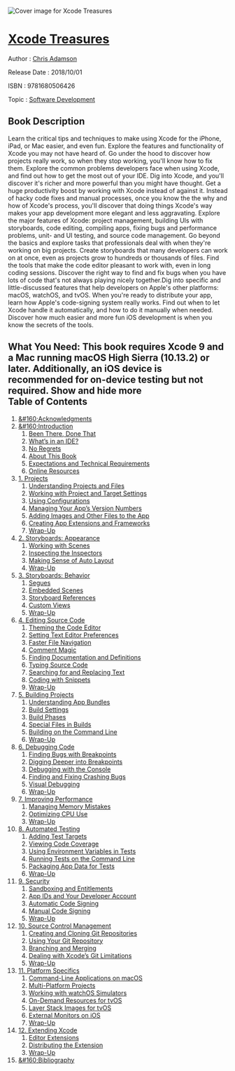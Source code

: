 ![Cover image for Xcode Treasures](https://imgdetail.ebookreading.net/cover/cover/software_development/EB9781680506426.jpg)

[Xcode Treasures](https://ebookreading.net/view/book/Xcode+Treasures-EB9781680506426_1.html "Xcode Treasures")
====================================================================================================================

Author : [Chris Adamson](https://ebookreading.net/search/author/Chris+Adamson)

Release Date : 2018/10/01

ISBN : 9781680506426

Topic : [Software Development](https://ebookreading.net/search/category/software-development)

Book Description
-----------------

 Learn the critical tips and techniques to make using Xcode for the iPhone, iPad, or Mac easier, and even fun. Explore the features and functionality of Xcode you may not have heard of. Go under the hood to discover how projects really work, so when they stop working, you'll know how to fix them. Explore the common problems developers face when using Xcode, and find out how to get the most out of your IDE. Dig into Xcode, and you'll discover it's richer and more powerful than you might have thought.
Get a huge productivity boost by working with Xcode instead of against it. Instead of hacky code fixes and manual processes, once you know the the why and how of Xcode's process, you'll discover that doing things Xcode's way makes your app development more elegant and less aggravating.
Explore the major features of Xcode: project management, building UIs with storyboards, code editing, compiling apps, fixing bugs and performance problems, unit- and UI testing, and source code management. Go beyond the basics and explore tasks that professionals deal with when they're working on big projects. Create storyboards that many developers can work on at once, even as projects grow to hundreds or thousands of files. Find the tools that make the code editor pleasant to work with, even in long coding sessions. Discover the right way to find and fix bugs when you have lots of code that's not always playing nicely together.Dig into specific and little-discussed features that help developers on Apple's other platforms: macOS, watchOS, and tvOS. When you're ready to distribute your app, learn how Apple's code-signing system really works. Find out when to let Xcode handle it automatically, and how to do it manually when needed.
Discover how much easier and more fun iOS development is when you know the secrets of the tools.

What You Need:
This book requires Xcode 9 and a Mac running macOS High Sierra (10.13.2) or later. Additionally, an iOS device is recommended for on-device testing but not required.
        Show and hide more                
Table of Contents
-----------------

1. [&amp;#160;Acknowledgments](https://ebookreading.net/view/book/Xcode+Treasures-EB9781680506426_6.html#chp.acknowledgement)
1. [&amp;#160;Introduction](https://ebookreading.net/view/book/Xcode+Treasures-EB9781680506426_7.html#chp.preface)
    1. [Been There, Done That](https://ebookreading.net/view/book/Xcode+Treasures-EB9781680506426_8.html#sec.preface.beenthe)
    1. [What’s in an IDE?](https://ebookreading.net/view/book/Xcode+Treasures-EB9781680506426_9.html#sec.preface.what)
    1. [No Regrets](https://ebookreading.net/view/book/Xcode+Treasures-EB9781680506426_10.html#chp.preface.noregre)
    1. [About This Book](https://ebookreading.net/view/book/Xcode+Treasures-EB9781680506426_11.html#d24e276)
    1. [Expectations and Technical Requirements](https://ebookreading.net/view/book/Xcode+Treasures-EB9781680506426_12.html#sec.introduction.re)
    1. [Online Resources](https://ebookreading.net/view/book/Xcode+Treasures-EB9781680506426_13.html#sec.introduction.re)
1. [1. Projects](https://ebookreading.net/view/book/Xcode+Treasures-EB9781680506426_14.html#chp.projects)
    1. [Understanding Projects and Files](https://ebookreading.net/view/book/Xcode+Treasures-EB9781680506426_15.html#sec.projects.target)
    1. [Working with Project and Target Settings](https://ebookreading.net/view/book/Xcode+Treasures-EB9781680506426_16.html#sec.project.setting)
    1. [Using Configurations](https://ebookreading.net/view/book/Xcode+Treasures-EB9781680506426_17.html#sec.project.configu)
    1. [Managing Your App’s Version Numbers](https://ebookreading.net/view/book/Xcode+Treasures-EB9781680506426_18.html#sec.project.version)
    1. [Adding Images and Other Files to the App](https://ebookreading.net/view/book/Xcode+Treasures-EB9781680506426_19.html#sec.projects.bundle)
    1. [Creating App Extensions and Frameworks](https://ebookreading.net/view/book/Xcode+Treasures-EB9781680506426_20.html#sec.projects.extens)
    1. [Wrap-Up](https://ebookreading.net/view/book/Xcode+Treasures-EB9781680506426_21.html#sec.projects.wrapup)
1. [2. Storyboards: Appearance](https://ebookreading.net/view/book/Xcode+Treasures-EB9781680506426_22.html#chp.storyboards-app)
    1. [Working with Scenes](https://ebookreading.net/view/book/Xcode+Treasures-EB9781680506426_23.html#sec.storyboards-app)
    1. [Inspecting the Inspectors](https://ebookreading.net/view/book/Xcode+Treasures-EB9781680506426_24.html#sec.storyboards-app)
    1. [Making Sense of Auto Layout](https://ebookreading.net/view/book/Xcode+Treasures-EB9781680506426_25.html#sec.storyboards-app)
    1. [Wrap-Up](https://ebookreading.net/view/book/Xcode+Treasures-EB9781680506426_26.html#sec.storyboards-app)
1. [3. Storyboards: Behavior](https://ebookreading.net/view/book/Xcode+Treasures-EB9781680506426_27.html#chp.storyboards-beh)
    1. [Segues](https://ebookreading.net/view/book/Xcode+Treasures-EB9781680506426_28.html#sec.storyboards-beh)
    1. [Embedded Scenes](https://ebookreading.net/view/book/Xcode+Treasures-EB9781680506426_29.html#sec.storyboards-beh)
    1. [Storyboard References](https://ebookreading.net/view/book/Xcode+Treasures-EB9781680506426_30.html#sec.storyboards-beh)
    1. [Custom Views](https://ebookreading.net/view/book/Xcode+Treasures-EB9781680506426_31.html#sec.storyboards-beh)
    1. [Wrap-Up](https://ebookreading.net/view/book/Xcode+Treasures-EB9781680506426_32.html#sec.storyboards-beh)
1. [4. Editing Source Code](https://ebookreading.net/view/book/Xcode+Treasures-EB9781680506426_33.html#chp.editing)
    1. [Theming the Code Editor](https://ebookreading.net/view/book/Xcode+Treasures-EB9781680506426_34.html#sec.editing.themes)
    1. [Setting Text Editor Preferences](https://ebookreading.net/view/book/Xcode+Treasures-EB9781680506426_35.html#sec.editing.editing)
    1. [Faster File Navigation](https://ebookreading.net/view/book/Xcode+Treasures-EB9781680506426_36.html#sec.editing.navigat)
    1. [Comment Magic](https://ebookreading.net/view/book/Xcode+Treasures-EB9781680506426_37.html#sec.editing.comment)
    1. [Finding Documentation and Definitions](https://ebookreading.net/view/book/Xcode+Treasures-EB9781680506426_38.html#sec.editing.documen)
    1. [Typing Source Code](https://ebookreading.net/view/book/Xcode+Treasures-EB9781680506426_39.html#sec.editing.source)
    1. [Searching for and Replacing Text](https://ebookreading.net/view/book/Xcode+Treasures-EB9781680506426_40.html#sec.editing.search)
    1. [Coding with Snippets](https://ebookreading.net/view/book/Xcode+Treasures-EB9781680506426_41.html#sec.editing.snippet)
    1. [Wrap-Up](https://ebookreading.net/view/book/Xcode+Treasures-EB9781680506426_42.html#sec.editing.wrapup)
1. [5. Building Projects](https://ebookreading.net/view/book/Xcode+Treasures-EB9781680506426_43.html#chp.building)
    1. [Understanding App Bundles](https://ebookreading.net/view/book/Xcode+Treasures-EB9781680506426_44.html#sec.building.appbun)
    1. [Build Settings](https://ebookreading.net/view/book/Xcode+Treasures-EB9781680506426_45.html#sec.building.settin)
    1. [Build Phases](https://ebookreading.net/view/book/Xcode+Treasures-EB9781680506426_46.html#sec.building.phases)
    1. [Special Files in Builds](https://ebookreading.net/view/book/Xcode+Treasures-EB9781680506426_47.html#sec.building.files)
    1. [Building on the Command Line](https://ebookreading.net/view/book/Xcode+Treasures-EB9781680506426_48.html#sec.building.comman)
    1. [Wrap-Up](https://ebookreading.net/view/book/Xcode+Treasures-EB9781680506426_49.html#sec.building.wrapup)
1. [6. Debugging Code](https://ebookreading.net/view/book/Xcode+Treasures-EB9781680506426_50.html#chp.debugging)
    1. [Finding Bugs with Breakpoints](https://ebookreading.net/view/book/Xcode+Treasures-EB9781680506426_51.html#sec.debugging.using)
    1. [Digging Deeper into Breakpoints](https://ebookreading.net/view/book/Xcode+Treasures-EB9781680506426_52.html#sec.debugging.deepe)
    1. [Debugging with the Console](https://ebookreading.net/view/book/Xcode+Treasures-EB9781680506426_53.html#sec.debugging.conso)
    1. [Finding and Fixing Crashing Bugs](https://ebookreading.net/view/book/Xcode+Treasures-EB9781680506426_54.html#sec.debugging.crash)
    1. [Visual Debugging](https://ebookreading.net/view/book/Xcode+Treasures-EB9781680506426_55.html#sec.debugging.visua)
    1. [Wrap-Up](https://ebookreading.net/view/book/Xcode+Treasures-EB9781680506426_56.html#sec.debugging.wrapu)
1. [7. Improving Performance](https://ebookreading.net/view/book/Xcode+Treasures-EB9781680506426_57.html#chp.performance)
    1. [Managing Memory Mistakes](https://ebookreading.net/view/book/Xcode+Treasures-EB9781680506426_58.html#sec.performance.mem)
    1. [Optimizing CPU Use](https://ebookreading.net/view/book/Xcode+Treasures-EB9781680506426_59.html#sec.performance.cpu)
    1. [Wrap-Up](https://ebookreading.net/view/book/Xcode+Treasures-EB9781680506426_60.html#sec.performance.wra)
1. [8. Automated Testing](https://ebookreading.net/view/book/Xcode+Treasures-EB9781680506426_61.html#chp.testing)
    1. [Adding Test Targets](https://ebookreading.net/view/book/Xcode+Treasures-EB9781680506426_62.html#sec.testing.targets)
    1. [Viewing Code Coverage](https://ebookreading.net/view/book/Xcode+Treasures-EB9781680506426_63.html#sec.testing.coverag)
    1. [Using Environment Variables in Tests](https://ebookreading.net/view/book/Xcode+Treasures-EB9781680506426_64.html#sec.testing.envvars)
    1. [Running Tests on the Command Line](https://ebookreading.net/view/book/Xcode+Treasures-EB9781680506426_65.html#sec.testing.command)
    1. [Packaging App Data for Tests](https://ebookreading.net/view/book/Xcode+Treasures-EB9781680506426_66.html#sec.testing.appdata)
    1. [Wrap-Up](https://ebookreading.net/view/book/Xcode+Treasures-EB9781680506426_67.html#sec.testing.wrapup)
1. [9. Security](https://ebookreading.net/view/book/Xcode+Treasures-EB9781680506426_68.html#chp.security)
    1. [Sandboxing and Entitlements](https://ebookreading.net/view/book/Xcode+Treasures-EB9781680506426_69.html#sec.security.entitl)
    1. [App IDs and Your Developer Account](https://ebookreading.net/view/book/Xcode+Treasures-EB9781680506426_70.html#d24e17275)
    1. [Automatic Code Signing](https://ebookreading.net/view/book/Xcode+Treasures-EB9781680506426_71.html#sec.security.automa)
    1. [Manual Code Signing](https://ebookreading.net/view/book/Xcode+Treasures-EB9781680506426_72.html#sec.security.manual)
    1. [Wrap-Up](https://ebookreading.net/view/book/Xcode+Treasures-EB9781680506426_73.html#sec.security.wrapup)
1. [10. Source Control Management](https://ebookreading.net/view/book/Xcode+Treasures-EB9781680506426_74.html#chp.scm)
    1. [Creating and Cloning Git Repositories](https://ebookreading.net/view/book/Xcode+Treasures-EB9781680506426_75.html#sec.scm.repos)
    1. [Using Your Git Repository](https://ebookreading.net/view/book/Xcode+Treasures-EB9781680506426_76.html#sec.scm.using)
    1. [Branching and Merging](https://ebookreading.net/view/book/Xcode+Treasures-EB9781680506426_77.html#sec.scm.branching)
    1. [Dealing with Xcode’s Git Limitations](https://ebookreading.net/view/book/Xcode+Treasures-EB9781680506426_78.html#sec.scm.limitations)
    1. [Wrap-Up](https://ebookreading.net/view/book/Xcode+Treasures-EB9781680506426_79.html#sec.scm.wrapup)
1. [11. Platform Specifics](https://ebookreading.net/view/book/Xcode+Treasures-EB9781680506426_80.html#chp.platforms)
    1. [Command-Line Applications on macOS](https://ebookreading.net/view/book/Xcode+Treasures-EB9781680506426_81.html#sec.platforms.comma)
    1. [Multi-Platform Projects](https://ebookreading.net/view/book/Xcode+Treasures-EB9781680506426_82.html#sec.platforms.multi)
    1. [Working with watchOS Simulators](https://ebookreading.net/view/book/Xcode+Treasures-EB9781680506426_83.html#sec.platforms.watch)
    1. [On-Demand Resources for tvOS](https://ebookreading.net/view/book/Xcode+Treasures-EB9781680506426_84.html#sec.platforms.ondem)
    1. [Layer Stack Images for tvOS](https://ebookreading.net/view/book/Xcode+Treasures-EB9781680506426_85.html#sec.platforms.layer)
    1. [External Monitors on iOS](https://ebookreading.net/view/book/Xcode+Treasures-EB9781680506426_86.html#sec.platforms.exter)
    1. [Wrap-Up](https://ebookreading.net/view/book/Xcode+Treasures-EB9781680506426_87.html#sec.platforms.wrapu)
1. [12. Extending Xcode](https://ebookreading.net/view/book/Xcode+Treasures-EB9781680506426_88.html#chp.extending)
    1. [Editor Extensions](https://ebookreading.net/view/book/Xcode+Treasures-EB9781680506426_89.html#sec.extending.edito)
    1. [Distributing the Extension](https://ebookreading.net/view/book/Xcode+Treasures-EB9781680506426_90.html#sec.extending.distr)
    1. [Wrap-Up](https://ebookreading.net/view/book/Xcode+Treasures-EB9781680506426_91.html#sec.extending.wrapu)
1. [&amp;#160;Bibliography](https://ebookreading.net/view/book/Xcode+Treasures-EB9781680506426_92.html#d24e22252)

